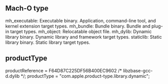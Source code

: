 ## Mach-O type


mh_executable: Executable binary. Application, command-line tool, and kernel extension target types.
mh_bundle: Bundle binary. Bundle and plug-in target types.
mh_object: Relocatable object file.
mh_dylib: Dynamic library binary. Dynamic library and framework target types.
staticlib: Static library binary. Static library target types.


## productType
productReference = F64D87C225DF56B400EC9602 /* libzbase-gcc-d.dylib */;
productType = "com.apple.product-type.library.dynamic";
